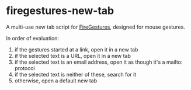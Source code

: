 firegestures-new-tab
====================

A multi-use new tab script for [FireGestures](https://addons.mozilla.org/en-us/firefox/addon/firegestures/), designed for mouse gestures.

In order of evaluation:

1. if the gestures started at a link, open it in a new tab
2. if the selected text is a URL, open it in a new tab
3. if the selected text is an email address, open it as though it's a mailto: protocol
4. if the selected text is neither of these, search for it
5. otherwise, open a default new tab
